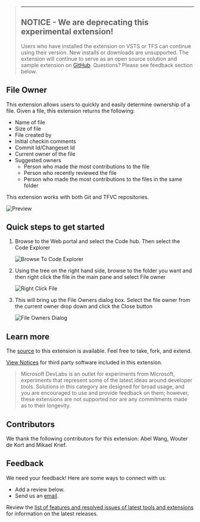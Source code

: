 > ------------------------------------------------------------
> **NOTICE** - We are deprecating this experimental extension!
> ------------------------------------------------------------
> Users who have installed the extension on VSTS or TFS can continue using their version. New installs or downloads are unsupported.
> The extension will continue to serve as an open source solution and sample extension on [GitHub](https://www.github.com/alm-rangers).
> Questions? Please see feedback section below.  

## File Owner ##

This extension allows users to quickly and easily determine ownership of a file.  Given a file, this extension returns the following:

- Name of file
- Size of file
- File created by
- Initial checkin comments
- Commit Id/Changeset Id
- Current owner of the file
- Suggested owners
    * Person who made the most contributions to the file
	* Person who recently reviewed the file
	* Person who made the most contributions to the files in the same folder
	
This extension works with both Git and TFVC repositories.

![Preview](/images/Preview.jpg)

## Quick steps to get started ##
1. Browse to the Web portal and select the Code hub.  Then select the Code Explorer

    ![Browse To Code Explorer](/images/Step1.jpg)

2. Using the tree on the right hand side, browse to the folder you want and then right click the file in the main pane and
select File owner

	![Right Click File](/images/Step2.jpg)

3. This will bring up the File Owners dialog box. Select the file owner from the current owner drop down and click the Close button

	![File Owners Dialog](/images/Step3.jpg)

## Learn more

The [source](https://github.com/ALM-Rangers/File-Owner-Extension) to this extension is available. Feel free to take, fork, and extend.

[View Notices](https://marketplace.visualstudio.com/_apis/public/gallery/publisher/ms-devlabs/extension/FileOwner/latest/assetbyname/ThirdPartyNotices.txt) for third party software included in this extension.
> Microsoft DevLabs is an outlet for experiments from Microsoft, experiments that represent some of the latest ideas around developer tools. Solutions in this category are designed for broad usage, and you are encouraged to use and provide feedback on them; however, these extensions are not supported nor are any commitments made as to their longevity.

## Contributors ##

We thank the following contributors for this extension: Abel Wang, Wouter de Kort and Mikael Krief.

## Feedback

We need your feedback! Here are some ways to connect with us:

- Add a review below.
- Send us an [email](mailto://mktdevlabs@microsoft.com).

Review the [list of features and resolved issues of latest tools and extensions](https://aka.ms/vsarreleases) for information on the latest releases.